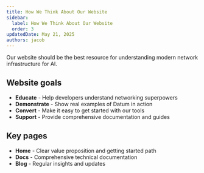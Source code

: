 ```yaml
---
title: How We Think About Our Website
sidebar:
  label: How We Think About Our Website
  order: 3
updatedDate: May 21, 2025
authors: jacob
---
```


Our website should be the best resource for understanding modern network infrastructure for AI.

## Website goals
- **Educate** - Help developers understand networking superpowers
- **Demonstrate** - Show real examples of Datum in action
- **Convert** - Make it easy to get started with our tools
- **Support** - Provide comprehensive documentation and guides

## Key pages
- **Home** - Clear value proposition and getting started path
- **Docs** - Comprehensive technical documentation
- **Blog** - Regular insights and updates